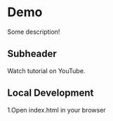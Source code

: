 # Demo

Some description!

## Subheader

Watch tutorial on YouTube.

## Local Development 

1.Open index.html in your browser
